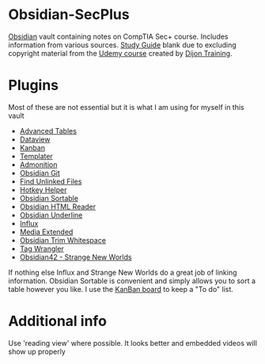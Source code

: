 # Obsidian-SecPlus

[Obsidian](https://obsidian.md) vault containing notes on CompTIA Sec+ course. Includes information from various sources. [Study Guide](Sec+/About/Study%20Guide.md) blank due to excluding copyright material from the [Udemy course](https://www.udemy.com/course/securityplus) created by [Dijon Training](https://www.diontraining.com/).

# Plugins
Most of these are not essential but it is what I am using for myself in this vault

- [Advanced Tables](https://github.com/tgrosinger/advanced-tables-obsidian)
- [Dataview](https://github.com/blacksmithgu/obsidian-dataview)
- [Kanban](https://github.com/mgmeyers/obsidian-kanban)
- [Templater](https://github.com/SilentVoid13/Templater)
- [Admonition](https://github.com/valentine195/obsidian-admonition)
- [Obsidian Git](https://github.com/denolehov/obsidian-git)
- [Find Unlinked Files](https://github.com/Vinzent03/find-unlinked-files)
- [Hotkey Helper](https://github.com/pjeby/hotkey-helper)
- [Obsidian Sortable](https://github.com/alexandru-dinu/obsidian-sortable)
- [Obsidian HTML Reader](https://github.com/nuthrash/obsidian-html-plugin)
- [Obsidian Underline](https://github.com/Benature/obsidian-underline)
- [Influx](https://github.com/jensmtg/influx)
- [Media Extended](https://github.com/aidenlx/media-extended)
- [Obsidian Trim Whitespace](https://github.com/zlovatt/obsidian-trim-whitespace)
- [Tag Wrangler](https://github.com/pjeby/tag-wrangler)
- [Obsidian42 - Strange New Worlds](https://github.com/TfTHacker/obsidian42-strange-new-worlds)

If nothing else Influx and Strange New Worlds do a great job of linking information. Obsidian Sortable is convenient and simply allows you to sort a table however you like. I use the [KanBan board](Sec+/Resources/Sec+Board.md) to keep a "To do" list.

# Additional info
Use 'reading view' where possible. It looks better and embedded videos will show up properly